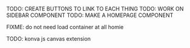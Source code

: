TODO: CREATE BUTTONS TO LINK TO EACH THING
TODO: WORK ON SIDEBAR COMPONENT 
TODO: MAKE A HOMEPAGE COMPONENT


FIXME: do not need load container at all homie

TODO: konva js canvas extension 